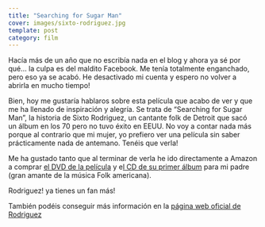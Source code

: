```yaml
---
title: "Searching for Sugar Man"
cover: images/sixto-rodriguez.jpg
template: post
category: film
---
```


Hacía más de un año que no escribía nada en el blog y ahora ya sé por qué… la culpa es del maldito Facebook. Me tenía totalmente enganchado, pero eso ya se acabó. He desactivado mi cuenta y espero no volver a abrirla en mucho tiempo!

Bien, hoy me gustaría hablaros sobre esta película que acabo de ver y que me ha llenado de inspiración y alegría. Se trata de “Searching for Sugar Man”, la historia de Sixto Rodriguez, un cantante folk de Detroit que sacó un álbum en los 70 pero no tuvo éxito en EEUU. No voy a contar nada más porque al contrario que mi mujer, yo prefiero ver una película sin saber prácticamente nada de antemano. Tenéis que verla!

Me ha gustado tanto que al terminar de verla he ido directamente a Amazon a comprar [el DVD de la película](http://www.amazon.es/gp/product/B008C1WUZ2/ref=s9_simh_gw_p15_d0_i1?pf_rd_m=A1AT7YVPFBWXBL&pf_rd_s=center-2&pf_rd_r=1XC147RMDBQCJXP3GYDV&pf_rd_t=101&pf_rd_p=312235527&pf_rd_i=602357031) y e[l CD de su primer álbum](http://www.amazon.es/Cold-Fact-Rodriguez/dp/B001BKVWYG/ref=pd_sim_m_3) para mi padre (gran amante de la música Folk americana).

Rodriguez! ya tienes un fan más!

También podéis conseguir más información en la [página web oficial de Rodriguez](http://sugarman.org/)
